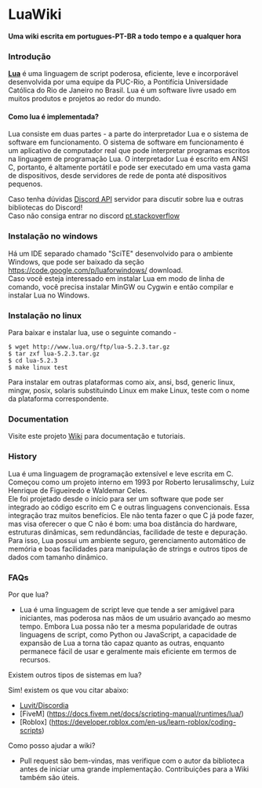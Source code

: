 # LuaWiki

**Uma wiki escrita em portugues-PT-BR a todo tempo e a qualquer hora**

### Introdução

**[Lua](https://www.lua.org/faq.html)** é uma linguagem de script poderosa, eficiente, leve e incorporável desenvolvida por uma equipe da PUC-Rio, a Pontifícia Universidade Católica do Rio de Janeiro no Brasil. Lua é um software livre usado em muitos produtos e projetos ao redor do mundo.

#### Como lua é implementada? <br> 

Lua consiste em duas partes - a parte do interpretador Lua e o sistema de software em funcionamento. O sistema de software em funcionamento é um aplicativo de computador real que pode interpretar programas escritos na linguagem de programação Lua. O interpretador Lua é escrito em ANSI C, portanto, é altamente portátil e pode ser executado em uma vasta gama de dispositivos, desde servidores de rede de ponta até dispositivos pequenos.


Caso tenha dúvidas [Discord API](https://discord.gg/NKM3XmF) servidor para discutir sobre lua e outras bibliotecas do Discord! <br> 
Caso não consiga entrar no discord [pt.stackoverflow](http://pt.stackoverflow.com/questions/tagged/lua) 

### Instalação no windows

Há um IDE separado chamado "SciTE" desenvolvido para o ambiente Windows, que pode ser baixado da seção https://code.google.com/p/luaforwindows/ download. 
<br> Caso você esteja interessado em instalar Lua em modo de linha de comando, você precisa instalar MinGW ou Cygwin e então compilar e instalar Lua no Windows.

### Instalação no linux
Para baixar e instalar lua, use o seguinte comando -

```linux
$ wget http://www.lua.org/ftp/lua-5.2.3.tar.gz
$ tar zxf lua-5.2.3.tar.gz
$ cd lua-5.2.3
$ make linux test
```
Para instalar em outras plataformas como aix, ansi, bsd, generic linux, mingw, posix, solaris substituindo Linux em make Linux, teste com o nome da plataforma correspondente.

### Documentation

Visite este projeto [Wiki](https://github.com/Nuno001/LuaWiki/wiki) para documentação e tutoriais.

### History

Lua é uma linguagem de programação extensível e leve escrita em C. Começou como um projeto interno em 1993 por Roberto Ierusalimschy, Luiz Henrique de Figueiredo e Waldemar Celes. <br> 
Ele foi projetado desde o início para ser um software que pode ser integrado ao código escrito em C e outras linguagens convencionais. Essa integração traz muitos benefícios. Ele não tenta fazer o que C já pode fazer, mas visa oferecer o que C não é bom: uma boa distância do hardware, estruturas dinâmicas, sem redundâncias, facilidade de teste e depuração. Para isso, Lua possui um ambiente seguro, gerenciamento automático de memória e boas facilidades para manipulação de strings e outros tipos de dados com tamanho dinâmico.

### FAQs

Por que lua?
- Lua é uma linguagem de script leve que tende a ser amigável para iniciantes, mas poderosa nas mãos de um usuário avançado ao mesmo tempo. Embora Lua possa não ter a mesma popularidade de outras linguagens de script, como Python ou JavaScript, a capacidade de expansão de Lua a torna tão capaz quanto as outras, enquanto permanece fácil de usar e geralmente mais eficiente em termos de recursos.

Existem outros tipos de sistemas em lua?

Sim! existem os que vou citar abaixo:
- [Luvit/Discordia](https://luvit.io/install.html) 
- [FiveM] (https://docs.fivem.net/docs/scripting-manual/runtimes/lua/)
- [Roblox] (https://developer.roblox.com/en-us/learn-roblox/coding-scripts)

Como posso ajudar a wiki?
- Pull request são bem-vindas, mas verifique com o autor da biblioteca antes de iniciar uma grande implementação. Contribuições para a Wiki também são úteis.
